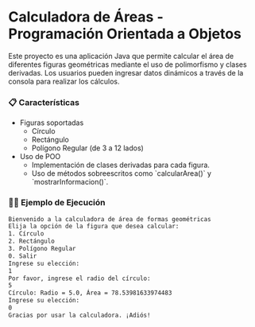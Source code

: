 <h1>Calculadora de Áreas - Programación Orientada a Objetos</h1>
Este proyecto es una aplicación Java que permite calcular el área de diferentes figuras geométricas mediante el uso de polimorfismo y clases derivadas. Los usuarios pueden ingresar datos dinámicos a través de la consola para realizar los cálculos.

<h3>📋 Características</h3>
<ul>
<li>Figuras soportadas
  <ul>
      <li>Círculo</li>
      <li>Rectángulo</li>
      <li>Polígono Regular (de 3 a 12 lados)</li>
  </ul>
</li>
<li>Uso de POO
  <ul>
      <li>Implementación de clases derivadas para cada figura.</li>
      <li>Uso de métodos sobreescritos como `calcularArea()` y `mostrarInformacion()`.</li>
  </ul>
</li>
</ul>

<h3>🧑‍💻 Ejemplo de Ejecución</h3>

```bash
Bienvenido a la calculadora de área de formas geométricas
Elija la opción de la figura que desea calcular:
1. Círculo
2. Rectángulo
3. Polígono Regular
0. Salir
Ingrese su elección:
1
Por favor, ingrese el radio del círculo:
5
Círculo: Radio = 5.0, Área = 78.53981633974483
Ingrese su elección:
0
Gracias por usar la calculadora. ¡Adiós!

```
